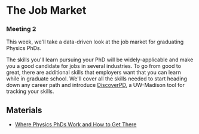 # The Job Market

### Meeting 2

This week, we'll take a data-driven look at the job market for graduating Physics PhDs.

The skills you'll learn pursuing your PhD will be widely-applicable and make you a good candidate for jobs in several industries.
To go from good to great, there are additional skills that employers want that you can learn while in graduate school.
We'll cover all the skills needed to start heading down any career path and introduce [DiscoverPD](https://my.grad.wisc.edu/DiscoverPD), a UW-Madison tool for tracking your skills. 


## Materials

- [Where Physics PhDs Work and How to Get There](https://github.com/rmorgan10/UWMadisonPGSC-PD/blob/master/Meetings/Meeting_2/JobMarket.pdf)

